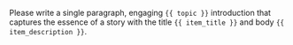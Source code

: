 Please write a single paragraph, engaging `{{ topic }}` introduction that captures the essence of a story with the title `{{ item_title }}` and body `{{ item_description }}`.
